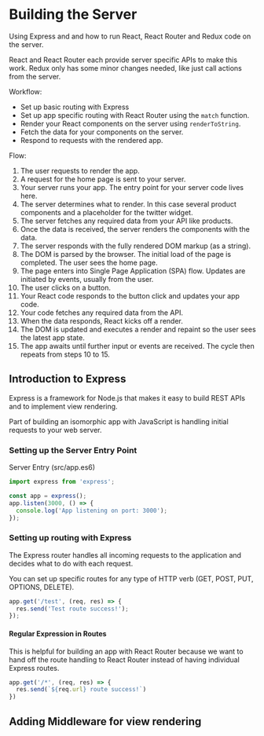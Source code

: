 # Building the Server

Using Express and and how to run React, React Router and Redux code on the server.

React and React Router each provide server specific APIs to make this work.
Redux only has some minor changes needed, like just call actions from the server.

Workflow:
* Set up basic routing with Express
* Set up app specific routing with React Router using the `match` function.
* Render your React components on the server using `renderToString`.
* Fetch the data for your components on the server.
* Respond to requests with the rendered app.

Flow:
1. The user requests to render the app.
2. A request for the home page is sent to your server.
3. Your server runs your app. The entry point for your server code lives here.
4. The server determines what to render. In this case several product components and a placeholder for the twitter widget.
5. The server fetches any required data from your API like products.
6. Once the data is received, the server renders the components with the data.
7. The server responds with the fully rendered DOM markup (as a string).
8. The DOM is parsed by the browser. The initial load of the page is completed. The user sees the home page.
9. The page enters into Single Page Application (SPA) flow. Updates are initiated by events, usually from the user.
10. The user clicks on a button.
11. Your React code responds to the button click and updates your app code.
12. Your code fetches any required data from the API.
13. When the data responds, React kicks off a render.
14. The DOM is updated and executes a render and repaint so the user sees the latest app state.
15. The app awaits until further input or events are received. The cycle then repeats from steps 10 to 15.

## Introduction to Express

Express is a framework for Node.js that makes it easy to build REST APIs and to implement view rendering.

Part of building an isomorphic app with JavaScript is handling initial requests to your web server.

### Setting up the Server Entry Point

Server Entry (src/app.es6)
```javascript
import express from 'express';

const app = express();
app.listen(3000, () => {
  console.log('App listening on port: 3000');
});
```

### Setting up routing with Express

The Express router handles all incoming requests to the application and decides what to do with each request.

You can set up specific routes for any type of HTTP verb (GET, POST, PUT, OPTIONS, DELETE).

```javascript
app.get('/test', (req, res) => {
  res.send('Test route success!');
});
```

#### Regular Expression in Routes

This is helpful for building an app with React Router because we want to hand off the route handling to React Router instead of having individual Express routes.

```javascript
app.get('/*', (req, res) => {
  res.send(`${req.url} route success!`)
})
```

## Adding Middleware for view rendering

